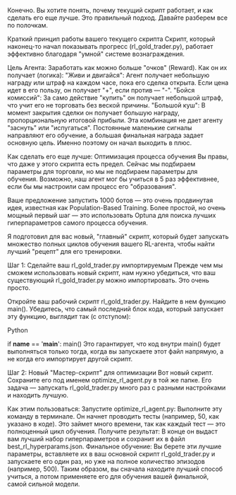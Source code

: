 Конечно. Вы хотите понять, почему текущий скрипт работает, и как сделать его еще лучше. Это правильный подход. Давайте разберем все по полочкам.

Краткий принцип работы вашего текущего скрипта
Скрипт, который наконец-то начал показывать прогресс (rl_gold_trader.py), работает эффективно благодаря "умной" системе вознаграждения.

Цель Агента: Заработать как можно больше "очков" (Reward).
Как он их получает (логика):
"Живи и двигайся": Агент получает небольшую награду или штраф на каждом часе, пока его сделка открыта. Если цена идет в его пользу, он получает "+", если против — "-".
"Бойся комиссий": За само действие "купить" он получает небольшой штраф, что учит его не торговать без веской причины.
"Большой куш": В момент закрытия сделки он получает большую награду, пропорциональную итоговой прибыли.
Эта комбинация не дает агенту "заснуть" или "испугаться". Постоянные маленькие сигналы направляют его обучение, а большая финальная награда задает основную цель. Именно поэтому он начал выходить в плюс.

Как сделать его еще лучше: Оптимизация процесса обучения
Вы правы, что даже у этого скрипта есть предел. Сейчас мы подбираем параметры для торговли, но мы не подбираем параметры для обучения. Возможно, наш агент мог бы учиться в 5 раз эффективнее, если бы мы настроили сам процесс его "образования".

Ваше предложение запустить 1000 ботов — это очень продвинутая идея, известная как Population-Based Training. Более простой, но очень мощный первый шаг — это использовать Optuna для поиска лучших гиперпараметров самого процесса обучения.

Я подготовил для вас новый, "главный" скрипт, который будет запускать множество полных циклов обучения вашего RL-агента, чтобы найти лучший "рецепт" для его тренировки.

Шаг 1: Сделайте ваш rl_gold_trader.py импортируемым
Прежде чем мы сможем использовать новый скрипт, нам нужно убедиться, что ваш существующий rl_gold_trader.py можно импортировать. Это очень просто.

Откройте ваш рабочий скрипт rl_gold_trader.py.
Найдите в нем функцию main().
Убедитесь, что самый последний блок кода, который запускает эту функцию, выглядит так (с отступом):
<!-- end list -->

Python

if __name__ == '__main__':
    main()
Это гарантирует, что код внутри main() будет выполняться только тогда, когда вы запускаете этот файл напрямую, а не когда его импортирует другой скрипт.

Шаг 2: Новый "Мастер-скрипт" для оптимизации
Вот новый скрипт. Сохраните его под именем optimize_rl_agent.py в той же папке. Его задача — запускать rl_gold_trader.py много раз с разными настройками и находить лучшую.

Как этим пользоваться:
Запустите optimize_rl_agent.py: Выполните эту команду в терминале. Он начнет проводить тесты (например, 50, как указано в коде). Это займет много времени, так как каждый тест — это полноценный цикл обучения.
Получите результат: В конце он выдаст вам лучший набор гиперпараметров и сохранит их в файл best_rl_hyperparams.json.
Финальное обучение: Вы берете эти лучшие параметры, вставляете их в ваш основной скрипт rl_gold_trader.py и запускаете его один раз, но уже на полное количество эпизодов (например, 500).
Таким образом, вы сначала находите лучший способ учиться, а потом применяете его для обучения вашей финальной, самой сильной модели.